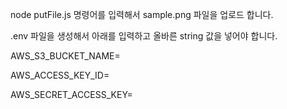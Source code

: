 node putFile.js 명령어를 입력해서 sample.png 파일을 업로드 합니다.

.env 파일을 생성해서 아래를 입력하고 올바른 string 값을 넣어야 합니다.

AWS_S3_BUCKET_NAME=

AWS_ACCESS_KEY_ID=

AWS_SECRET_ACCESS_KEY=